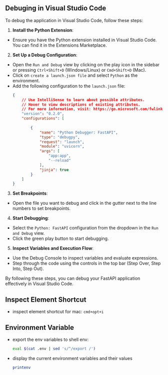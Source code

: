 ## Debuging in Visual Studio Code

To debug the application in Visual Studio Code, follow these steps:

1. **Install the Python Extension**:
  - Ensure you have the Python extension installed in Visual Studio Code. You can find it in the Extensions Marketplace.

2. **Set Up a Debug Configuration**:
  - Open the `Run and Debug` view by clicking on the play icon in the sidebar or pressing `Ctrl+Shift+D` (Windows/Linux) or `Cmd+Shift+D` (Mac).
  - Click on `create a launch.json file` and select `Python` as the environment.
  - Add the following configuration to the `launch.json` file:
    ```json
    {
        // Use IntelliSense to learn about possible attributes.
        // Hover to view descriptions of existing attributes.
        // For more information, visit: https://go.microsoft.com/fwlink/?linkid=830387
        "version": "0.2.0",
        "configurations": [
        
            {
                "name": "Python Debugger: FastAPI",
                "type": "debugpy",
                "request": "launch",
                "module": "uvicorn",
                "args": [
                    "app:app",
                    "--reload"
                ],
                "jinja": true
            }
        ]
    }
    ```

3. **Set Breakpoints**:
  - Open the file you want to debug and click in the gutter next to the line numbers to set breakpoints.

4. **Start Debugging**:
  - Select the `Python: FastAPI` configuration from the dropdown in the `Run and Debug` view.
  - Click the green play button to start debugging.

5. **Inspect Variables and Execution Flow**:
  - Use the Debug Console to inspect variables and evaluate expressions.
  - Step through the code using the controls in the top bar (Step Over, Step Into, Step Out).

By following these steps, you can debug your FastAPI application effectively in Visual Studio Code.


## Inspect Element Shortcut

- inspect element shortcut for mac: ```cmd+opt+i```

## Environment Variable

- export the env variables to shell env:
    ```bash
    eval $(cat .env | sed 's/^/export /')
    ```
- display the current environment variables and their values
  ```bash
  printenv
  ```
